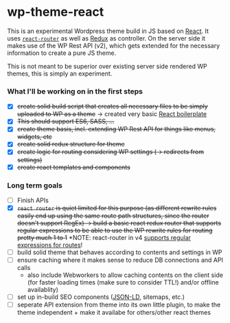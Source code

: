 # wp-theme-react

This is an experimental Wordpress theme build in JS based on [React](https://facebook.github.io/react/). It uses [`react-router`](https://github.com/ReactTraining/react-router) as well as [Redux](http://redux.js.org/) as controller. On the server side it makes use of the WP Rest API (v2), which gets extended for the necessary information to create a pure JS theme.

This is not meant to be superior over existing server side rendered WP themes, this is simply an experiment.

### What I'll be working on in the first steps
 - [x] ~~create solid build script that creates all necessary files to be simply uploaded to WP as a theme~~ -> created very basic [React boilerplate](https://github.com/julianburr/react-boilerplate)
 - [x] ~~This should support ES6, SASS, ...~~
 - [x] ~~create theme basis, incl. extending WP Rest API for things like menus, widgets, etc~~
 - [x] ~~create solid redux structure for theme~~
 - [x] ~~create logic for routing considering WP settings (-> redirects from settings)~~
 - [x] ~~create react templates and components~~

### Long term goals
 - [ ] Finish APIs
 - [x] ~~`react router` is quiet limited for this purpose (as different rewrite rules easily end up using the same route path structures, since the router doesn't support RegEx) -> build a basic react redux router that supports regular expressions to be able to use the WP rewrite rules for routing pretty much 1 to 1~~ *NOTE: react-router in v4 [supports regular expressions for routes](https://github.com/ReactTraining/react-router/issues/391)!
 - [ ] build solid theme that behaves according to contents and settings in WP
 - [ ] ensure caching where it makes sense to reduce DB connections and API calls
   * also include Webworkers to allow caching contents on the client side (for faster loading times (make sure to consider TTL!) and/or offline availablity)
 - [ ] set up in-build SEO components ([JSON-LD](https://developers.google.com/search/docs/guides/intro-structured-data), sitemaps, etc.)
 - [ ] seperate API extension from theme into its own little plugin, to make the theme independent + make it availabe for others/other react themes
